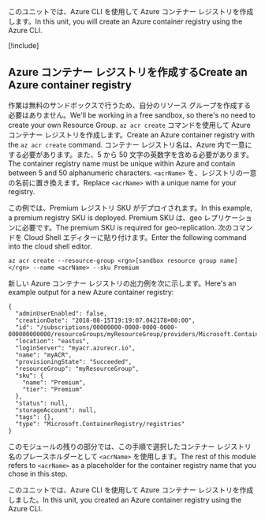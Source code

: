 <span data-ttu-id="bbf63-101">このユニットでは、Azure CLI を使用して Azure コンテナー レジストリを作成します。</span><span class="sxs-lookup"><span data-stu-id="bbf63-101">In this unit, you will create an Azure container registry using the Azure CLI.</span></span>

<!-- Activate the sandbox -->
[!include[](../../../includes/azure-sandbox-activate.md)]
 
## <a name="create-an-azure-container-registry"></a><span data-ttu-id="bbf63-102">Azure コンテナー レジストリを作成する</span><span class="sxs-lookup"><span data-stu-id="bbf63-102">Create an Azure container registry</span></span>

<span data-ttu-id="bbf63-103">作業は無料のサンドボックスで行うため、自分のリソース グループを作成する必要はありません。</span><span class="sxs-lookup"><span data-stu-id="bbf63-103">We'll be working in a free sandbox, so there's no need to create your own Resource Group.</span></span> <span data-ttu-id="bbf63-104">`az acr create` コマンドを使用して Azure コンテナー レジストリを作成します。</span><span class="sxs-lookup"><span data-stu-id="bbf63-104">Create an Azure container registry with the `az acr create` command.</span></span> <span data-ttu-id="bbf63-105">コンテナー レジストリ名は、Azure 内で一意にする必要があります。また、5 から 50 文字の英数字を含める必要があります。</span><span class="sxs-lookup"><span data-stu-id="bbf63-105">The container registry name must be unique within Azure and contain between 5 and 50 alphanumeric characters.</span></span> <span data-ttu-id="bbf63-106">`<acrName>` を、レジストリの一意の名前に置き換えます。</span><span class="sxs-lookup"><span data-stu-id="bbf63-106">Replace `<acrName>` with a unique name for your registry.</span></span>

<span data-ttu-id="bbf63-107">この例では、Premium レジストリ SKU がデプロイされます。</span><span class="sxs-lookup"><span data-stu-id="bbf63-107">In this example, a premium registry SKU is deployed.</span></span> <span data-ttu-id="bbf63-108">Premium SKU は、geo レプリケーションに必要です。</span><span class="sxs-lookup"><span data-stu-id="bbf63-108">The premium SKU is required for geo-replication.</span></span> <span data-ttu-id="bbf63-109">次のコマンドを Cloud Shell エディターに貼り付けます。</span><span class="sxs-lookup"><span data-stu-id="bbf63-109">Enter the following command into the cloud shell editor.</span></span>

```azurecli
az acr create --resource-group <rgn>[sandbox resource group name]</rgn> --name <acrName> --sku Premium
```

<span data-ttu-id="bbf63-110">新しい Azure コンテナー レジストリの出力例を次に示します。</span><span class="sxs-lookup"><span data-stu-id="bbf63-110">Here's an example output for a new Azure container registry:</span></span>

```output
{
  "adminUserEnabled": false,
  "creationDate": "2018-08-15T19:19:07.042178+00:00",
  "id": "/subscriptions/00000000-0000-0000-0000-000000000000/resourceGroups/myResourceGroup/providers/Microsoft.ContainerRegistry/registries/myACR0007",
  "location": "eastus",
  "loginServer": "myacr.azurecr.io",
  "name": "myACR",
  "provisioningState": "Succeeded",
  "resourceGroup": "myResourceGroup",
  "sku": {
    "name": "Premium",
    "tier": "Premium"
  },
  "status": null,
  "storageAccount": null,
  "tags": {},
  "type": "Microsoft.ContainerRegistry/registries"
}
```

<span data-ttu-id="bbf63-111">このモジュールの残りの部分では、この手順で選択したコンテナー レジストリ名のプレースホルダーとして `<acrName>` を使用します。</span><span class="sxs-lookup"><span data-stu-id="bbf63-111">The rest of this module refers to `<acrName>` as a placeholder for the container registry name that you chose in this step.</span></span>

<span data-ttu-id="bbf63-112">このユニットでは、Azure CLI を使用して Azure コンテナー レジストリを作成しました。</span><span class="sxs-lookup"><span data-stu-id="bbf63-112">In this unit, you created an Azure container registry using the Azure CLI.</span></span>